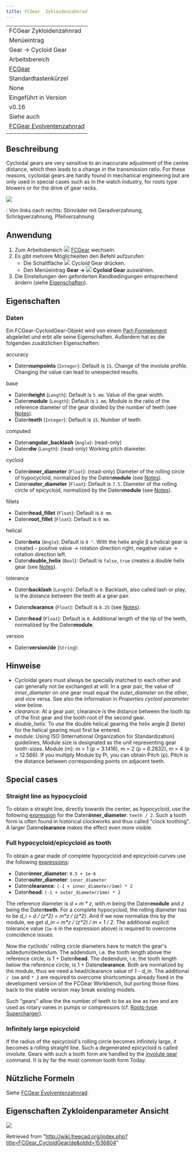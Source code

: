 ```yaml
---
title: FCGear  Zykloidenzahnrad
---
```

|  |
| --- |
| FCGear Zykloidenzahnrad |
| Menüeintrag |
| Gear → Cycloid Gear |
| Arbeitsbereich |
| [FCGear](/FCGear_Workbench/de "FCGear Workbench/de") |
| Standardtastenkürzel |
| None |
| Eingeführt in Version |
| v0.16 |
| Siehe auch |
| [FCGear Evolventenzahnrad](/FCGear_InvoluteGear/de "FCGear InvoluteGear/de") |
|  |

## Beschreibung

Cycloidal gears are very sensitive to an inaccurate adjustment of the centre distance, which then leads to a change in the transmission ratio. For these reasons, cycloidal gears are hardly found in mechanical engineering but are only used in special cases such as in the watch industry, for roots type blowers or for the drive of gear racks.

![](/images/Cycloid-Gear_example_1.png)

:   Von links nach rechts: Stirnräder mit Geradverzahnung, Schrägverzahnung, Pfeilverzahnung

## Anwendung

1. Zum Arbeitsbereich ![](/images/FCGear_workbench_icon.svg) [FCGear](/FCGear_Workbench/de "FCGear Workbench/de") wechseln.
2. Es gibt mehrere Möglichkeiten den Befehl aufzurufen:
   * Die Schaltfläche ![](/images/FCGear_CycloidGear.svg) Cycloid Gear drücken.
   * Den Menüeintrag **Gear → ![](/images/FCGear_CycloidGear.svg) Cycloid Gear** auswählen.
3. Die Einstellungen den geforderten Randbedingungen entsprechend ändern (siehe [Eigenschaften](#Eigenschaften)).

## Eigenschaften

### Daten

Ein FCGear-CycloidGear-Objekt wird von einem [Part-Formelement](/Part_Feature/de "Part Feature/de") abgeleitet und erbt alle seine Eigenschaften. Außerdem hat es die folgenden zusätzlichen Eigenschaften:

accuracy

* Daten**numpoints** (`Integer`): Default is `15`. Change of the involute profile. Changing the value can lead to unexpected results.

base

* Daten**height** (`Length`): Default is `5 mm`. Value of the gear width.
* Daten**module** (`Length`): Default is `1 mm`. Module is the ratio of the reference diameter of the gear divided by the number of teeth (see [Notes](#Notes)).
* Daten**teeth** (`Integer`): Default is `15`. Number of teeth.

computed

* Daten**angular\_backlash** (`Angle`): (read-only)
* Daten**dw** (`Length`): (read-only) Working pitch diameter.

cycloid

* Daten**inner\_diameter** (`Float`): (read-only) Diameter of the rolling circle of hypocycloid, normalized by the Daten**module** (see [Notes](#Notes)).
* Daten**outer\_diameter** (`Float`): Default is `7.5`. Diameter of the rolling circle of epicycloid, normalized by the Daten**module** (see [Notes](#Notes)).

fillets

* Daten**head\_fillet** (`Float`): Default is `0 mm`.
* Daten**root\_fillet** (`Float`): Default is `0 mm`.

helical

* Daten**beta** (`Angle`): Default is `0 °`. With the helix angle β a helical gear is created – positive value → rotation direction right, negative value → rotation direction left.
* Daten**double\_helix** (`Bool`): Default is `false`, `true` creates a double helix gear (see [Notes](#Notes)).

tolerance

* Daten**backlash** (`Length`): Default is `0`. Backlash, also called lash or play, is the distance between the teeth at a gear pair.

* Daten**clearance** (`Float`): Default is `0.25` (see [Notes](#Notes)).
* Daten**head** (`Float`): Default is `0`. Additional length of the tip of the teeth, normalized by the Daten**module**.

version

* Daten**version/de** (`String`):

## Hinweise

* Cycloidal gears must always be specially matched to each other and can generally not be exchanged at will: In a gear pair, the value of *inner\_diameter* on one gear must equal the *outer\_diameter* on the other, and vice versa. See also the information in *Properties cycloid parameter view* below.
* *clearance*: At a gear pair, clearance is the distance between the tooth tip of the first gear and the tooth root of the second gear.
* *double\_helix*: To use the double helical gearing the helix angle β (*beta*) for the helical gearing must first be entered.
* *module*: Using ISO (International Organization for Standardization) guidelines, Module size is designated as the unit representing gear tooth-sizes. Module (m): m = 1 (p = 3.1416), m = 2 (p = 6.2832), m = 4 (p = 12.566). If you multiply Module by Pi, you can obtain Pitch (p). Pitch is the distance between corresponding points on adjacent teeth.

## Special cases

### Straight line as hypocycloid

To obtain a straight line, directly towards the center, as hypocycloid, use the following [expression](/Expressions "Expressions") for the Daten**inner\_diameter**: `teeth / 2`. Such a tooth form is often found in historical clockworks and thus called "clock toothing". A larger Daten**clearance** makes the effect even more visible.

### Full hypocycloid/epicycloid as tooth

To obtain a gear made of complete hypocycloid and epicycloid curves use the following [expressions](/Expressions "Expressions"):

* Daten**inner\_diameter**: `0.5 + 1e-6`
* Daten**outer\_diameter**: `inner_diameter`
* Daten**clearance**: `(-1 + inner_diameter/1mm) * 2`
* Daten**head**: `(-1 + outer_diameter/1mm) * 2`

The reference diameter is *d = m \* z*, with *m* being the Daten**module** and *z* being the Daten**teeth**.
For a complete hypocycloid, the rolling diameter has to be *d\_i = d / (z\*2) = m\*z / (z\*2)*. And if we now normalize this by the module, we get *d\_in = m\*z / (z\*2) / m = 1 / 2*. The additional explicit tolerance value (`1e-6` in the expression above) is required to overcome coincidence issues.

Now the cycloids' rolling circle diameters have to match the gear's addedum/dedendum. The addendum, i.e. the tooth length above the reference circle, is 1 + Daten**head**. The dedendum, i.e. the tooth length below the reference circle, is 1 + Daten**clearance**. Both are normalized by the module, thus we need a head/clearance value of *1 - d\_in*. The additional  `/ 1mm` and  `* 2` are required to overcome shortcomings already fixed in the development version of the FCGear Workbench, but porting those fixes back to the stable version may break existing models.

Such "gears" allow the the number of teeth to be as low as *two* and are used as rotary vanes in pumps or compressors (cf. [Roots-type Supercharger](https://en.wikipedia.org/wiki/Roots-type_supercharger)).

### Infinitely large epicycloid

If the radius of the epicycloid's rolling circle becomes infinitely large, it becomes a rolling straight line. Such a degenerated epicycloid is called involute. Gears with such a tooth form are handled by the [involute gear](/FCGear_InvoluteGear "FCGear InvoluteGear") command. It is by far the most common tooth form Today.

## Nützliche Formeln

Siehe [FCGear Evolventenzahnrad](/FCGear_InvoluteGear/de#Nützliche_Formeln "FCGear InvoluteGear/de").

## Eigenschaften Zykloidenparameter Ansicht

![](/images/CycloidGear_inner-outer-diameter_2.svg)

Retrieved from "<http://wiki.freecad.org/index.php?title=FCGear_CycloidGear/de&oldid=1536804>"